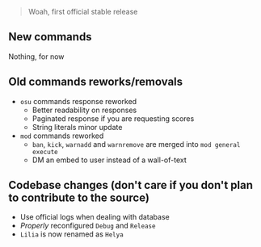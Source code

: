 > Woah, first official stable release

## New commands

Nothing, for now

## Old commands reworks/removals

- `osu` commands response reworked
  - Better readability on responses
  - Paginated response if you are requesting scores
  - String literals minor update
- `mod` commands reworked
  - `ban`, `kick`, `warnadd` and `warnremove` are merged into `mod general execute`
  - DM an embed to user instead of a wall-of-text

## Codebase changes (don't care if you don't plan to contribute to the source)

- Use official logs when dealing with database
- *Properly* reconfigured `Debug` and `Release`
- `Lilia` is now renamed as `Helya`
